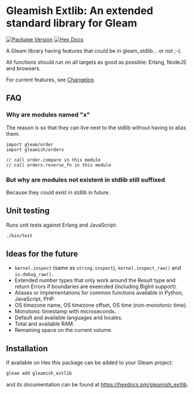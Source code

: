 # Gleamish Extlib: An extended standard library for Gleam

[![Package Version](https://img.shields.io/hexpm/v/extlib)](https://hex.pm/packages/gleamish_extlib)
[![Hex Docs](https://img.shields.io/badge/hex-docs-ffaff3)](https://hexdocs.pm/gleamish_extlib/)

A Gleam library having features that could be in gleam_stdlib... or not ;-).

All functions should run on all targets as good as possible: Erlang, NodeJS and browsers.

For current features, see [Changelog](CHANGELOG.md).

## FAQ

### Why are modules named "x"

The reason is so that they can live next to the stdlib without having to alias them.

```gleam
import gleam/order
import gleamish/orderx

// call order.compare in this module
// call orderx.reverse_fn in this module
```

### But why are modules not existent in stdlib still suffixed

Because they could exist in stdlib in future.

## Unit testing

Runs unit tests against Erlang and JavaScript:

```sh
./bin/test
```

## Ideas for the future

- `kernel.inspect` (same as `string.inspect`), `kernel.inspect_raw()` and `io.debug_raw()`.
- Extended number types that only work around the Result type and return Errors if boundaries are exeecded (including BigInt support).
- Aliases or implementations for common functions available in Python, JavaScript, PHP.
- OS timezone name, OS timezone offset, OS time (non-monotonic time).
- Monotonic timestamp with microseconds.
- Default and available languages and locales.
- Total and available RAM.
- Remaining space on the current volume.

## Installation

If available on Hex this package can be added to your Gleam project:

```sh
gleam add gleamish_extlib
```

and its documentation can be found at <https://hexdocs.pm/gleamish_extlib>.
